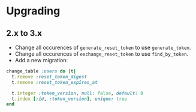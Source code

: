 # Upgrading

## 2.x to 3.x

- Change all occurences of `generate_reset_token` to use `generate_token`.
- Change all occurences of `exchange_reset_token` to use `find_by_token`.
- Add a new migration:

```ruby
change_table :users do |t|
  t.remove :reset_token_digest
  t.remove :reset_token_expires_at

  t.integer :token_version, null: false, default: 0
  t.index [:id, :token_version], unique: true
end
```

